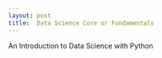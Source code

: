 ```yaml
---
layout: post
title:  Data Science Core or Fundamentals
---
```


An Introduction to Data Science with Python
